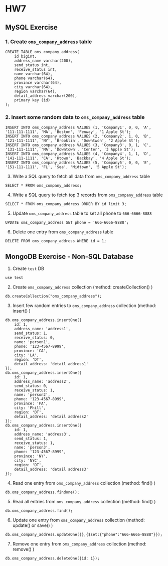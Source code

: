 # HW7
## MySQL Exercise
### 1. Create `oms_company_address`  table
```mysql
CREATE TABLE oms_company_address(
    id bigint,
    address_name varchar(200),
    send_status int,
    receive_status int,
    name varchar(64),
    phone varchar(64),
    province varchar(64),
    city varchar(64),
    region varchar(64),
    detail_address varchar(200),
    primary key (id)
);
```

### 2.  Insert some random data to  `oms_company_address`  table
```mysql
INSERT INTO oms_company_address VALUES (1, 'Company1', 0, 0, 'A', '111-111-1111', 'MA', 'Boston', 'Fenway', '1 Apple St');
INSERT INTO oms_company_address VALUES (2, 'Company2', 1, 0, 'B', '121-111-1111', 'NY', 'Brooklin', 'Downtwon', '2 Apple St');
INSERT INTO oms_company_address VALUES (3, 'Company3', 0, 1, 'C', '131-111-1111', 'MA', 'Downtown', 'Center', '3 Apple St');
INSERT INTO oms_company_address VALUES (4, 'Company4', 1, 1, 'D', '141-111-1111', 'CA', 'Ktown', 'Backbay', '4 Apple St');
INSERT INTO oms_company_address VALUES (5, 'Company5', 0, 0, 'E', '151-111-1111', 'FL', 'Sea', 'Midtown', '5 Apple St');
```

3.  Write a SQL query to fetch all data from  `oms_company_address` table
```mysql
SELECT * FROM oms_company_address;
```

4.  Write a SQL query to fetch top 3 records from  `oms_company_address`  table
```mysql
SELECT * FROM oms_company_address ORDER BY id limit 3;
```

5.  Update  `oms_company_address`  table to set all  phone to `666-6666-8888`
```mysql
UPDATE oms_company_address SET phone = '666-6666-8888';
```

6.  Delete one entry from  `oms_company_address`  table
```mysql
DELETE FROM oms_company_address WHERE id = 1;
```

## MongoDB Exercise - Non-SQL Database 
1.  Create  `test` DB
```
use test
```

2.  Create  `oms_company_address`  collection  (method: createCollection() )
```
db.createCollection("oms_company_address");
```

3.  Insert few random entries to  `oms_company_address`  collection (method: insert() )
```
db.oms_company_address.insertOne({
    id: 1,
    address_name: 'address1',
    send_status: 1,
    receive_status: 0,
    name: 'person1',
    phone: '123-4567-8999',
    province: 'CA',
    city: 'LA',
    region: 'DT',
    detail_address: 'detail address1'
});
db.oms_company_address.insertOne({
    id: 1,
    address_name: 'address2',
    send_status: 0,
    receive_status: 1,
    name: 'person2',
    phone: '123-4567-8999',
    province: 'PA',
    city: 'Phill',
    region: 'DT',
    detail_address: 'detail address2'
});
db.oms_company_address.insertOne({
    id: 1,
    address_name: 'address3',
    send_status: 1,
    receive_status: 1,
    name: 'person3',
    phone: '123-4567-8999',
    province: 'NY',
    city: 'NYC',
    region: 'DT',
    detail_address: 'detail address3'
});
```

4.  Read one entry from  `oms_company_address`  collection (method: find() )
```
db.oms_company_address.findone();
```

5.  Read all entries from  `oms_company_address`  collection (method: find() )
```
db.oms_company_address.find();
```

6.  Update one entry from  `oms_company_address` collection (method: update() or save() )
```
db.oms_company_address.updateOne({},{$set:{"phone":"666-6666-8888"}});
```

7.  Remove one entry from  `oms_company_address` collection (method: remove() )
```
db.oms_company_address.deleteOne({id: 1});
```